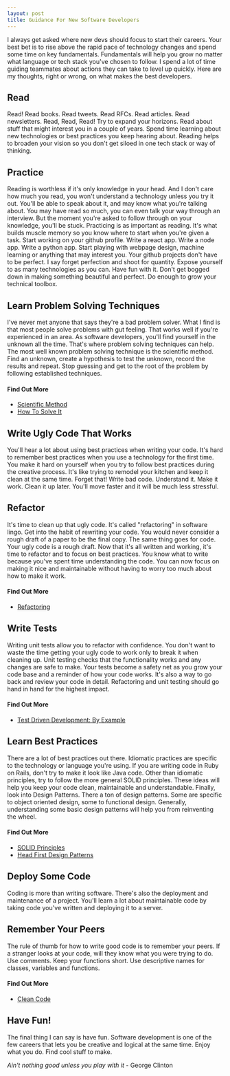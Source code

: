 ```yaml
---
layout: post
title: Guidance For New Software Developers
---
```



I always get asked where new devs should focus to start their careers. Your best bet is to rise above the rapid pace of technology changes and spend some time on key fundamentals. Fundamentals will help you grow no matter what language or tech stack you've chosen to follow. I spend a lot of time guiding teammates about actions they can take to level up quickly. Here are my thoughts, right or wrong, on what makes the best developers.

## Read
Read! Read books. Read tweets. Read RFCs. Read articles. Read newsletters. Read, Read, Read! Try to expand your horizons. Read about stuff that might interest you in a couple of years. Spend time learning about new technologies or best practices you keep hearing about. Reading helps to broaden your vision so you don't get siloed in one tech stack or way of thinking.

## Practice
Reading is worthless if it's only knowledge in your head. And I don't care how much you read, you won't understand a technology unless you try it out. You'll be able to speak about it, and may know what you're talking about. You may have read so much, you can even talk your way through an interview. But the moment you're asked to follow through on your knowledge, you'll be stuck. Practicing is as important as reading. It's what builds muscle memory so you know where to start when you're given a task. Start working on your github profile. Write a react app. Write a node app. Write a python app. Start playing with webpage design, machine learning or anything that may interest you. Your github projects don't have to be perfect. I say forget perfection and shoot for quantity. Expose yourself to as many technologies as you can. Have fun with it. Don't get bogged down in making something beautiful and perfect. Do enough to grow your technical toolbox. 

## Learn Problem Solving Techniques 
I've never met anyone that says they're a bad problem solver. What I find is that most people solve problems with gut feeling. That works well if you're experienced in an area. As software developers, you'll find yourself in the unknown all the time. That's where problem solving techniques can help. The most well known problem solving technique is the scientific method. Find an unknown, create a hypothesis to test the unknown, record the results and repeat. Stop guessing and get to the root of the problem by following established techniques. 

#### Find Out More
- [Scientific Method](https://en.wikipedia.org/wiki/Scientific_method)
- [How To Solve It](https://en.wikipedia.org/wiki/How_to_Solve_It)


## Write Ugly Code That Works
You'll hear a lot about using best practices when writing your code. It's hard to remember best practices when you use a technology for the first time. You make it hard on yourself when you try to follow best practices during the creative process. It's like trying to remodel your kitchen and keep it clean at the same time. Forget that! Write bad code. Understand it. Make it work. Clean it up later. You'll move faster and it will be much less stressful.

## Refactor
It's time to clean up that ugly code. It's called "refactoring" in software lingo. Get into the habit of rewriting your code. You would never consider a rough draft of a paper to be the final copy. The same thing goes for code. Your ugly code is a rough draft. Now that it's  all written and working, it's time to refactor and to focus on best practices. You know what to write because you've spent time understanding the code. You can now focus on making it nice and maintainable without having to worry too much about how to make it work.

#### Find Out More
- [Refactoring](https://www.amazon.com/gp/product/0201485672?ie=UTF8&tag=martinfowlerc-20&linkCode=as2&camp=1789&creative=9325&creativeASIN=0201485672)

## Write Tests
Writing unit tests allow you to refactor with confidence. You don't want to waste the time getting your ugly code to work only to break it when cleaning up. Unit testing checks that the functionality works and any changes are safe to make. Your tests become a safety net as you grow your code base and a reminder of how your code works. It's also a way to go back and review your code in detail. Refactoring and unit testing should go hand in hand for the highest impact.

#### Find Out More
- [Test Driven Development: By Example](https://www.amazon.com/Test-Driven-Development-Kent-Beck/dp/0321146530/ref=sr_1_1?s=books&ie=UTF8&qid=1495298783&sr=1-1&keywords=test+driven+development+kent+beck)

## Learn Best Practices
There are a lot of best practices out there. Idiomatic practices are specific to the technology or language you're using. If you are writing code in Ruby on Rails, don't try to make it look like Java code. Other than idiomatic principles, try to follow the more general SOLID principles. These ideas will help you keep your code clean, maintainable and understandable. Finally, look into Design Patterns. There a ton of design patterns. Some are specific to object oriented design, some to functional design. Generally, understanding some basic design patterns will help you from reinventing the wheel. 

#### Find Out More
- [SOLID Principles](https://en.wikipedia.org/wiki/SOLID_(object-oriented_design))
- [Head First Design Patterns](https://www.amazon.com/Head-First-Design-Patterns-Brain-Friendly/dp/0596007124/ref=pd_sim_14_7?_encoding=UTF8&pd_rd_i=0596007124&pd_rd_r=9M20HZ32KP46Z7FEJG4M&pd_rd_w=BdV8a&pd_rd_wg=F2orH&psc=1&refRID=9M20HZ32KP46Z7FEJG4M)

## Deploy Some Code
Coding is more than writing software. There's also the deployment and maintenance of a project. You'll learn a lot about maintainable code by taking code you've written and deploying  it to a server.

## Remember Your Peers
The rule of thumb for how to write good code is to remember your peers. If a stranger looks at your code, will they know what you were trying to do. Use comments. Keep your functions short. Use descriptive names for classes, variables and functions.

#### Find Out More
- [Clean Code](https://www.amazon.com/Clean-Code-Handbook-Software-Craftsmanship/dp/0132350882)

## Have Fun!
The final thing I can say is have fun. Software development is one of the few careers that lets you be creative and logical at the same time. Enjoy what you do. Find cool stuff to make. 

*Ain't nothing good unless you play with it* - George Clinton
